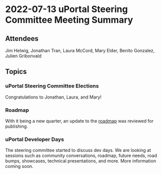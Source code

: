 # 2022-07-13 uPortal Steering Committee Meeting Summary

## Attendees

Jim Helwig, Jonathan Tran, Laura McCord, Mary Elder, Benito Gonzalez, Julien Gribonvald

## Topics

### uPortal Steering Committee Elections

Congratulations to Jonathan, Laura, and Mary!

### Roadmap

With it being a new quarter, an update to the [roadmap](../../roadmap.md) was reviewed for publishing.

### uPortal Developer Days

The steering committee started to discuss dev days. We are looking at sessions such as community conversations, roadmap, future needs, road bumps, showcases, technical presentations, and more. More information coming soon.
